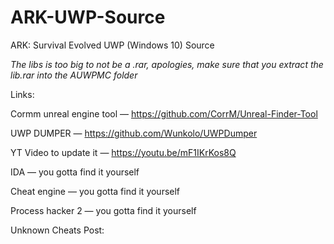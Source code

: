 # ARK-UWP-Source
ARK: Survival Evolved UWP (Windows 10) Source

*The libs is too big to not be a .rar, apologies, make sure that you extract the lib.rar into the AUWPMC folder*

Links:

Cormm unreal engine tool — https://github.com/CorrM/Unreal-Finder-Tool

UWP DUMPER — https://github.com/Wunkolo/UWPDumper

YT Video to update it — https://youtu.be/mF1IKrKos8Q

IDA — you gotta find it yourself

Cheat engine — you gotta find it yourself

Process hacker 2 — you gotta find it yourself


Unknown Cheats Post:
